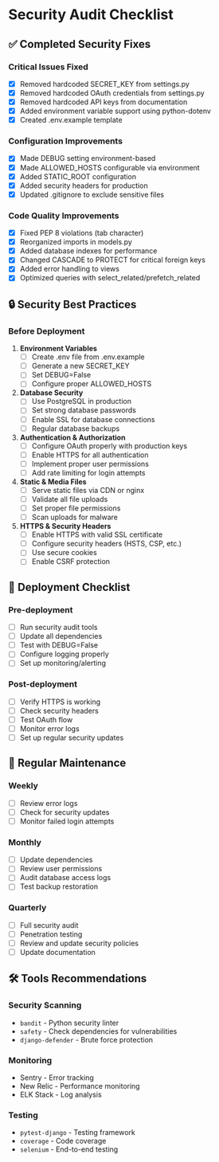 # Security Audit Checklist

## ✅ Completed Security Fixes

### Critical Issues Fixed
- [x] Removed hardcoded SECRET_KEY from settings.py
- [x] Removed hardcoded OAuth credentials from settings.py
- [x] Removed hardcoded API keys from documentation
- [x] Added environment variable support using python-dotenv
- [x] Created .env.example template

### Configuration Improvements
- [x] Made DEBUG setting environment-based
- [x] Made ALLOWED_HOSTS configurable via environment
- [x] Added STATIC_ROOT configuration
- [x] Added security headers for production
- [x] Updated .gitignore to exclude sensitive files

### Code Quality Improvements
- [x] Fixed PEP 8 violations (tab character)
- [x] Reorganized imports in models.py
- [x] Added database indexes for performance
- [x] Changed CASCADE to PROTECT for critical foreign keys
- [x] Added error handling to views
- [x] Optimized queries with select_related/prefetch_related

## 🔒 Security Best Practices

### Before Deployment
1. **Environment Variables**
   - [ ] Create .env file from .env.example
   - [ ] Generate a new SECRET_KEY
   - [ ] Set DEBUG=False
   - [ ] Configure proper ALLOWED_HOSTS

2. **Database Security**
   - [ ] Use PostgreSQL in production
   - [ ] Set strong database passwords
   - [ ] Enable SSL for database connections
   - [ ] Regular database backups

3. **Authentication & Authorization**
   - [ ] Configure OAuth properly with production keys
   - [ ] Enable HTTPS for all authentication
   - [ ] Implement proper user permissions
   - [ ] Add rate limiting for login attempts

4. **Static & Media Files**
   - [ ] Serve static files via CDN or nginx
   - [ ] Validate all file uploads
   - [ ] Set proper file permissions
   - [ ] Scan uploads for malware

5. **HTTPS & Security Headers**
   - [ ] Enable HTTPS with valid SSL certificate
   - [ ] Configure security headers (HSTS, CSP, etc.)
   - [ ] Use secure cookies
   - [ ] Enable CSRF protection

## 🚀 Deployment Checklist

### Pre-deployment
- [ ] Run security audit tools
- [ ] Update all dependencies
- [ ] Test with DEBUG=False
- [ ] Configure logging properly
- [ ] Set up monitoring/alerting

### Post-deployment
- [ ] Verify HTTPS is working
- [ ] Check security headers
- [ ] Test OAuth flow
- [ ] Monitor error logs
- [ ] Set up regular security updates

## 📝 Regular Maintenance

### Weekly
- [ ] Review error logs
- [ ] Check for security updates
- [ ] Monitor failed login attempts

### Monthly
- [ ] Update dependencies
- [ ] Review user permissions
- [ ] Audit database access logs
- [ ] Test backup restoration

### Quarterly
- [ ] Full security audit
- [ ] Penetration testing
- [ ] Review and update security policies
- [ ] Update documentation

## 🛠️ Tools Recommendations

### Security Scanning
- `bandit` - Python security linter
- `safety` - Check dependencies for vulnerabilities
- `django-defender` - Brute force protection

### Monitoring
- Sentry - Error tracking
- New Relic - Performance monitoring
- ELK Stack - Log analysis

### Testing
- `pytest-django` - Testing framework
- `coverage` - Code coverage
- `selenium` - End-to-end testing